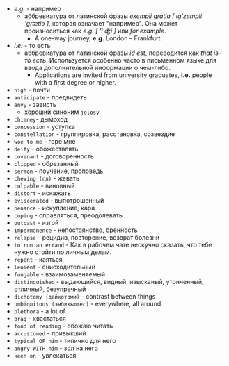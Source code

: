 - *e.g.* - например
	- аббревиатура от латинской фразы *exempli gratia [ ig'zempli 'grætiə ]*, которая означает "например". Она может произноситься как *e.g. [ 'i'ʤi ]* или *for example*.
		- A one-way journey, **e.g.** London – Frankfurt.
- *i.e.* - то есть
    - аббревиатура от латинской фразы *id est*, переводится как *that is*– *то есть*. Используется особенно часто в письменном языке для ввода дополнительной информации о чем-либо.
	    - Applications are invited from university graduates, **i.e.** people with a first degree or higher.
- `nigh` - почти
- `anticipate` - предвидеть
- `envy` - зависть
	- хороший синоним `jelosy`
- `chimney`- дымоход
- `concession` - уступка
- `constellation` - группировка, расстановка, созвездие
- `woe to me` - горе мне
- `deify` - обожествлять
- `covenant` - договоренность
- `clipped` - обрезанный
- `sermon` - поучение, проповедь
- `chewing (гл)` - жевать
- `culpable` - виновный
- `distort` - искажать
- `eviscerated` - выпотрошенный
- `penance` - искупление, кара
- `coping` - справляться, преодолевать
- `outcast` - изгой
- `impermanence` - непостоянство, бренность
- `relapse` - рецидив, повторение, возврат болезни
- `to run an errand` - Как в рабочем чате нескучно сказать, что тебе нужно отойти по личным делам. 
- `repent` - каяться
- `lenient` - снисходительный
- `fungable` - взаимозаменяемый 
- `distinguished` - выдающийся, видный, изысканый, утонченный, отличный, безупречный
- `dichotomy (дайкотоми)` - contrast between things
- `umbiquitous (эмбикьютес)` - everywhere, all around
- `plethora` - a lot of
- `brag` - хвастаться
- `fond of reading` - обожаю читать
- `accustomed` - привыкший
- `typical OF him` - типично для него
- `angry WITH him` - зол на него
- `keen on` - увлекаться